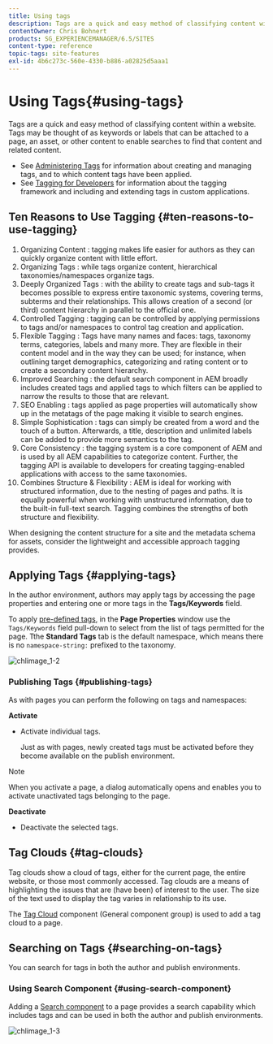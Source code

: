```yaml
---
title: Using tags
description: Tags are a quick and easy method of classifying content within a website. Tags may be thought of as keywords or labels that can be attached to a page, an asset, or other content to enable searches to find that content and related content.
contentOwner: Chris Bohnert
products: SG_EXPERIENCEMANAGER/6.5/SITES
content-type: reference
topic-tags: site-features
exl-id: 4b6c273c-560e-4330-b886-a02825d5aaa1
---
```

# Using Tags{#using-tags}

Tags are a quick and easy method of classifying content within a website. Tags may be thought of as keywords or labels that can be attached to a page, an asset, or other content to enable searches to find that content and related content.

* See [Administering Tags](/help/sites-administering/tags.md) for information about creating and managing tags, and to which content tags have been applied.
* See [Tagging for Developers](/help/sites-developing/tags.md) for information about the tagging framework and including and extending tags in custom applications.

## Ten Reasons to Use Tagging {#ten-reasons-to-use-tagging}

1. Organizing Content : tagging makes life easier for authors as they can quickly organize content with little effort.
1. Organizing Tags : while tags organize content, hierarchical taxonomies/namespaces organize tags.
1. Deeply Organized Tags : with the ability to create tags and sub-tags it becomes possible to express entire taxonomic systems, covering terms, subterms and their relationships. This allows creation of a second (or third) content hierarchy in parallel to the official one.
1. Controlled Tagging : tagging can be controlled by applying permissions to tags and/or namespaces to control tag creation and application.
1. Flexible Tagging : Tags have many names and faces: tags, taxonomy terms, categories, labels and many more. They are flexible in their content model and in the way they can be used; for instance, when outlining target demographics, categorizing and rating content or to create a secondary content hierarchy.
1. Improved Searching : the default search component in AEM broadly includes created tags and applied tags to which filters can be applied to narrow the results to those that are relevant.
1. SEO Enabling : tags applied as page properties will automatically show up in the metatags of the page making it visible to search engines.
1. Simple Sophistication : tags can simply be created from a word and the touch of a button. Afterwards, a title, description and unlimited labels can be added to provide more semantics to the tag.
1. Core Consistency : the tagging system is a core component of AEM and is used by all AEM capabilities to categorize content. Further, the tagging API is available to developers for creating tagging-enabled applications with access to the same taxonomies.
1. Combines Structure & Flexibility : AEM is ideal for working with structured information, due to the nesting of pages and paths. It is equally powerful when working with unstructured information, due to the built-in full-text search. Tagging combines the strengths of both structure and flexibility.

When designing the content structure for a site and the metadata schema for assets, consider the lightweight and accessible approach tagging provides.

## Applying Tags {#applying-tags}

In the author environment, authors may apply tags by accessing the page properties and entering one or more tags in the **Tags/Keywords** field.

To apply [pre-defined tags](/help/sites-administering/tags.md), in the **Page Properties** window use the `Tags/Keywords` field pull-down to select from the list of tags permitted for the page. Tthe **Standard Tags** tab is the default namespace, which means there is no `namespace-string:` prefixed to the taxonomy.

![chlimage_1-2](assets/chlimage_1-2a.png)

### Publishing Tags {#publishing-tags}

As with pages you can perform the following on tags and namespaces:

**Activate**

* Activate individual tags.

  Just as with pages, newly created tags must be activated before they become available on the publish environment.

>[!NOTE]
>
>When you activate a page, a dialog automatically opens and enables you to activate unactivated tags belonging to the page.

**Deactivate**

* Deactivate the selected tags.

## Tag Clouds {#tag-clouds}

Tag clouds show a cloud of tags, either for the current page, the entire website, or those most commonly accessed. Tag clouds are a means of highlighting the issues that are (have been) of interest to the user. The size of the text used to display the tag varies in relationship to its use.

The [Tag Cloud](/help/sites-classic-ui-authoring/classic-page-author-edit-mode.md#tag-cloud) component (General component group) is used to add a tag cloud to a page.

## Searching on Tags {#searching-on-tags}

You can search for tags in both the author and publish environments.

### Using Search Component {#using-search-component}

Adding a [Search component](/help/sites-classic-ui-authoring/classic-page-author-edit-mode.md#search) to a page provides a search capability which includes tags and can be used in both the author and publish environments.

![chlimage_1-3](assets/chlimage_1-3a.png)
